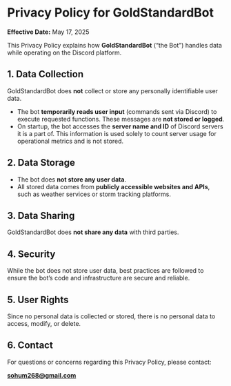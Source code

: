# Privacy Policy for GoldStandardBot

**Effective Date:** May 17, 2025

This Privacy Policy explains how **GoldStandardBot** (“the Bot”) handles data while operating on the Discord platform.

## 1. Data Collection

GoldStandardBot does **not** collect or store any personally identifiable user data.

- The bot **temporarily reads user input** (commands sent via Discord) to execute requested functions. These messages are **not stored or logged**.
- On startup, the bot accesses the **server name and ID** of Discord servers it is a part of. This information is used solely to count server usage for operational metrics and is not stored.

## 2. Data Storage

- The bot does **not store any user data**.
- All stored data comes from **publicly accessible websites and APIs**, such as weather services or storm tracking platforms.

## 3. Data Sharing

GoldStandardBot does **not share any data** with third parties.

## 4. Security

While the bot does not store user data, best practices are followed to ensure the bot’s code and infrastructure are secure and reliable.

## 5. User Rights

Since no personal data is collected or stored, there is no personal data to access, modify, or delete.

## 6. Contact

For questions or concerns regarding this Privacy Policy, please contact:

**sohum268@gmail.com**
